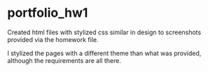 # portfolio_hw1

Created html files with stylized css similar in design to screenshots provided via the homework file.

I stylized the pages with a different theme than what was provided, although the requirements are all there.
